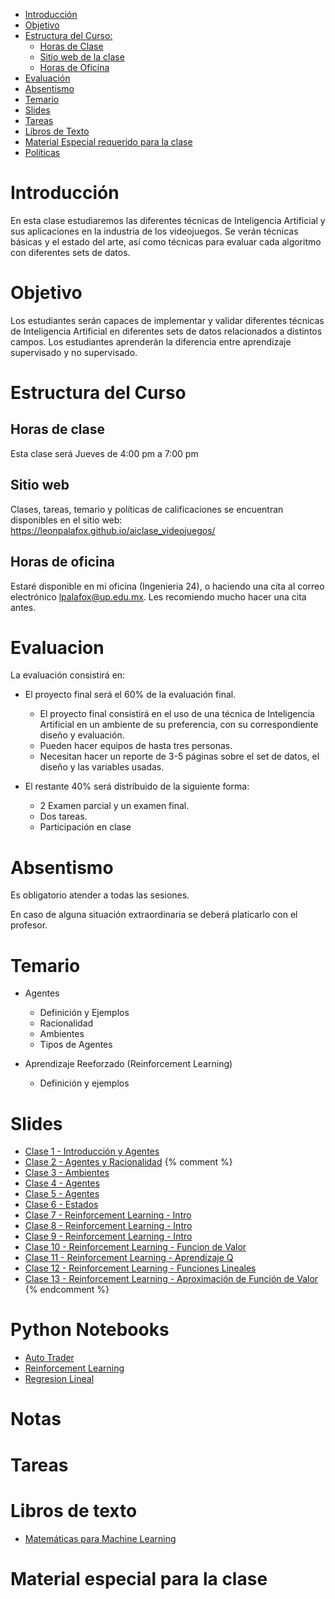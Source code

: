 

- [Introducción](#introduccion)
- [Objetivo](#objetivo)
- [Estructura del Curso:](#estrctura-del-curso)
  - [Horas de Clase](#horas-de-clase)
  - [Sitio web de la clase](#sitio-web)
  - [Horas de Oficina](#horas-de-oficina)
- [Evaluación](#evaluacion)
- [Absentismo](#absentismo)
- [Temario](#temario)
- [Slides](#slides)
- [Tareas](#tareas)
- [Libros de Texto](#libros-de-texto)
- [Material Especial requerido para la clase](#material-especial-para-clase)
- [Políticas](#politicas)


# Introducción

En esta clase estudiaremos las diferentes técnicas de Inteligencia Artificial y sus aplicaciones en la industria de los videojuegos. Se verán técnicas básicas y el estado del arte, así como técnicas para evaluar cada algoritmo con diferentes sets de datos.

# Objetivo

Los estudiantes serán capaces de implementar y validar diferentes técnicas de Inteligencia Artificial en diferentes sets de datos relacionados a distintos campos. Los estudiantes aprenderán la diferencia entre aprendizaje supervisado y no supervisado.

# Estructura del Curso

## Horas de clase

Esta clase será Jueves de 4:00 pm a 7:00 pm

## Sitio web

Clases, tareas, temario y políticas de calificaciones se encuentran disponibles en el sitio web: https://leonpalafox.github.io/aiclase_videojuegos/

## Horas de oficina

Estaré disponible en mi oficina (Ingenieria 24), o haciendo una cita al correo electrónico lpalafox@up.edu.mx. Les recomiendo mucho hacer una cita antes.

# Evaluacion

La evaluación consistirá en:

- El proyecto final será el 60% de la evaluación final.
    - El proyecto final consistirá en el uso de una técnica de Inteligencia Artificial en un ambiente de su preferencia, con su correspondiente diseño y evaluación.
  - Pueden hacer equipos de hasta tres personas.
  - Necesitan hacer un reporte de 3-5 páginas sobre el set de datos, el diseño y las variables usadas.

- El restante 40% será distribuido de la siguiente forma:
  - 2 Examen parcial y un examen final. 
  - Dos tareas.
  - Participación en clase


# Absentismo
Es obligatorio atender a todas las sesiones.

En caso de alguna situación extraordinaria se deberá platicarlo con el profesor.

# Temario

- Agentes
	- Definición y Ejemplos
	- Racionalidad
	- Ambientes
	- Tipos de Agentes

- Aprendizaje Reeforzado (Reinforcement Learning)
  - Definición y ejemplos

# Slides

- [Clase 1 - Introducción y Agentes](https://github.com/leonpalafox/aiclase_videojuegos/blob/master/Slides/UPAI2020.pptx)
- [Clase 2 - Agentes y Racionalidad](https://github.com/leonpalafox/aiclase_videojuegos/blob/master/Slides/UPAI2020_2.pptx)
{% comment %}
- [Clase 3 - Ambientes](https://github.com/leonpalafox/aiclase_videojuegos/blob/master/Slides/UPAI2020_3.pptx)
- [Clase 4 - Agentes](https://github.com/leonpalafox/aiclase_videojuegos/blob/master/Slides/UPAI2020_4.pptx)
- [Clase 5 - Agentes](https://github.com/leonpalafox/aiclase_videojuegos/blob/master/Slides/UPAI2020_5.pptx)
- [Clase 6 - Estados](https://github.com/leonpalafox/aiclase_videojuegos/blob/master/Slides/UPAI2020_6.pptx)
- [Clase 7 - Reinforcement Learning - Intro](https://github.com/leonpalafox/aiclase_videojuegos/blob/master/Slides/UPAI2020_7.pptx)
- [Clase 8 - Reinforcement Learning - Intro](https://github.com/leonpalafox/aiclase_videojuegos/blob/master/Slides/UPAI2020_8.pptx)
- [Clase 9 - Reinforcement Learning - Intro](https://github.com/leonpalafox/aiclase_videojuegos/blob/master/Slides/UPAI2020_9.pptx)
- [Clase 10 - Reinforcement Learning - Funcion de Valor](https://github.com/leonpalafox/aiclase_videojuegos/blob/master/Slides/UPAI2020_10.pptx)
- [Clase 11 - Reinforcement Learning - Aprendizaje Q](https://github.com/leonpalafox/aiclase_videojuegos/blob/master/Slides/UPAI2020_11.pptx)
- [Clase 12 - Reinforcement Learning - Funciones Lineales](https://github.com/leonpalafox/aiclase_videojuegos/blob/master/Slides/UPAI2020_12.pptx)
- [Clase 13 - Reinforcement Learning - Aproximación de Función de Valor](https://github.com/leonpalafox/aiclase_videojuegos/blob/master/Slides/UPAI2020_13.pptx)
{% endcomment %}


# Python Notebooks

- [Auto Trader](https://github.com/leonpalafox/aiclase_videojuegos/blob/master/code/MarketTrader.ipynb)
- [Reinforcement Learning](https://drive.google.com/open?id=1BvRIgOhGJdy_YFrMeVC23FvLaQqdSxcp)
- [Regresion Lineal](https://drive.google.com/open?id=11noDW9tfwc3TD4q6zWNivDycYLl71dn2)


# Notas




# Tareas



# Libros de texto

- [Matemáticas para Machine Learning](https://mml-book.github.io/book/mml-book.pdf)


# Material especial para la clase



